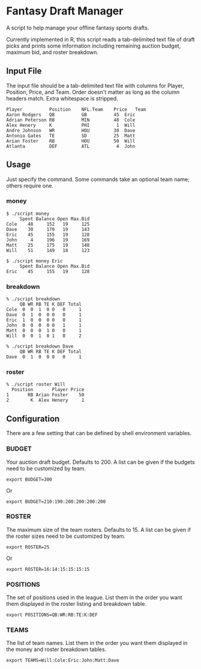 # Fantasy Draft Manager

A script to help manage your offline fantasy sports drafts.

Currently implemented in R, this script reads a tab-delimited text file of
draft picks and prints some information including remaining auction budget,
maximum bid, and roster breakdown.

## Input File

The input file should be a tab-delimited text file with columns for Player,
Position, Price, and Team. Order doesn't matter as long as the column headers
match. Extra whitespace is stripped.

    Player      	Position	NFL.Team	Price	Team
    Aaron Rodgers	QB      	GB      	45	Eric
    Adrian Peterson	RB      	MIN     	48	Cole
    Alex Henery 	K       	PHI     	 1	Will
    Andre Johnson	WR      	HOU     	30	Dave
    Antonio Gates	TE      	SD      	25	Matt
    Arian Foster	RB      	HOU     	50	Will
    Atlanta     	DEF     	ATL     	 4	John

## Usage

Just specify the command.  Some commands take an optional team name; others
require one.

### money

    $ ./script money
         Spent Balance Open Max.Bid
    Cole    48     152   19     125
    Dave    30     170   19     143
    Eric    45     155   19     128
    John     4     196   19     169
    Matt    25     175   19     148
    Will    51     149   18     123

    $ ./script money Eric
         Spent Balance Open Max.Bid
    Eric    45     155   19     128

### breakdown

    % ./script breakdown
         QB WR RB TE K DEF Total
    Cole  0  0  1  0 0   0     1
    Dave  0  1  0  0 0   0     1
    Eric  1  0  0  0 0   0     1
    John  0  0  0  0 0   1     1
    Matt  0  0  0  1 0   0     1
    Will  0  0  1  0 1   0     2

    % ./script breakdown Dave
         QB WR RB TE K DEF Total
    Dave  0  1  0  0 0   0     1

### roster

    % ./script roster Will
      Position       Player Price
    1       RB Arian Foster    50
    2        K  Alex Henery     1

## Configuration

There are a few setting that can be defined by shell environment variables.

### BUDGET

Your auction draft budget. Defaults to 200. A list can be given if the
budgets need to be customized by team.

    export BUDGET=300

Or

    export BUDGET=210:190:200:200:200:200

### ROSTER

The maximum size of the team rosters. Defaults to 15. A list can be given if
the roster sizes need to be customized by team.

    export ROSTER=25

Or

    export ROSTER=16:14:15:15:15:15

### POSITIONS

The set of positions used in the league. List them in the order you want them
displayed in the roster listing and breakdown table.

    export POSITIONS=QB:WR:RB:TE:K:DEF

### TEAMS

The list of team names. List them in the order you want them displayed in the
money and roster breakdown tables.

    export TEAMS=Will:Cole:Eric:John:Matt:Dave
